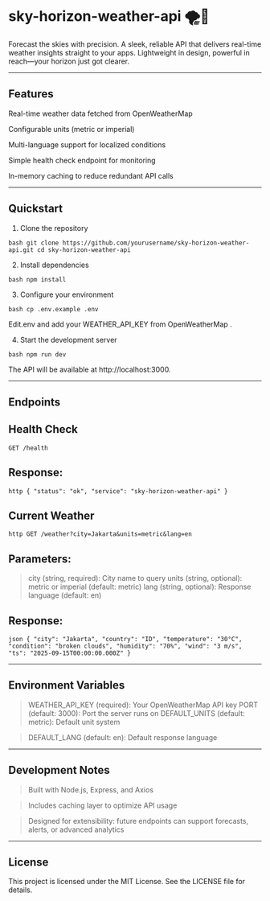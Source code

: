 # sky-horizon-weather-api 🌪️🍃
Forecast the skies with precision. A sleek, reliable API that delivers real-time weather insights straight to your apps. Lightweight in design, powerful in reach—your horizon just got clearer.

---

## Features

Real-time weather data fetched from OpenWeatherMap

Configurable units (metric or imperial)

Multi-language support for localized conditions

Simple health check endpoint for monitoring

In-memory caching to reduce redundant API calls

---

## Quickstart

1. Clone the repository

``bash
git clone https://github.com/yourusername/sky-horizon-weather-api.git
cd sky-horizon-weather-api
``

2. Install dependencies

``bash
npm install
``

3. Configure your environment

``bash
cp .env.example .env
``

Edit.env and add your WEATHER_API_KEY from OpenWeatherMap
.

4. Start the development server

``bash
npm run dev
``

The API will be available at http://localhost:3000.

----

## Endpoints

## Health Check
``
GET /health
``


## Response:
``http
{
  "status": "ok",
  "service": "sky-horizon-weather-api"
}
``

## Current Weather
``http
GET /weather?city=Jakarta&units=metric&lang=en
``

## Parameters:

> city (string, required): City name to query
> units (string, optional): metric or imperial (default: metric)
> lang (string, optional): Response language (default: en)

## Response:
``json
{
  "city": "Jakarta",
  "country": "ID",
  "temperature": "30°C",
  "condition": "broken clouds",
  "humidity": "70%",
  "wind": "3 m/s",
  "ts": "2025-09-15T00:00:00.000Z"
}
``

---

## Environment Variables

> WEATHER_API_KEY (required): Your OpenWeatherMap API key
> PORT (default: 3000): Port the server runs on
> DEFAULT_UNITS (default: metric): Default unit system

> DEFAULT_LANG (default: en): Default response language

---

## Development Notes

> Built with Node.js, Express, and Axios

> Includes caching layer to optimize API usage

> Designed for extensibility: future endpoints can support forecasts, alerts, or advanced analytics

---

## License

This project is licensed under the MIT License. See the LICENSE
 file for details.

